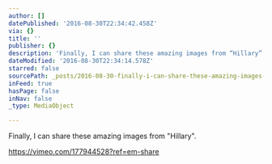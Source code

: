```yaml
---
author: []
datePublished: '2016-08-30T22:34:42.458Z'
via: {}
title: ''
publisher: {}
description: 'Finally, I can share these amazing images from “Hillary”.'
dateModified: '2016-08-30T22:34:14.578Z'
starred: false
sourcePath: _posts/2016-08-30-finally-i-can-share-these-amazing-images-from-hillary.md
inFeed: true
hasPage: false
inNav: false
_type: MediaObject

---
```

Finally, I can share these amazing images from "Hillary".

https://vimeo.com/177944528?ref=em-share